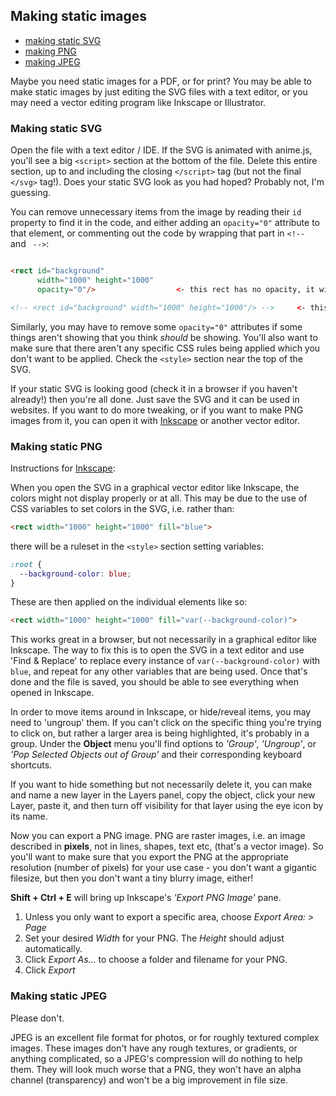 
## Making static images
  - [making static SVG](#making-static-svg)
  - [making PNG](#making-static-png)
  - [making JPEG](#making-static-jpeg)

Maybe you need static images for a PDF, or for print? You may be able to make static images by just editing the SVG files with a text editor, or you may need a vector editing program like Inkscape or Illustrator.

### Making static SVG
Open the file with a text editor / IDE. If the SVG is animated with anime.js, you'll see a big `<script>` section at the bottom of the file. Delete this entire section, up to and including the closing `</script>` tag (but not the final `</svg>` tag!). Does your static SVG look as you had hoped? Probably not, I'm guessing.

You can remove unnecessary items from the image by reading their `id` property to find it in the code, and either adding an `opacity="0"` attribute to that element, or commenting out the code by wrapping that part in `<!-- ` and ` -->`:

```html

<rect id="background"
      width="1000" height="1000"
      opacity="0"/>                  <- this rect has no opacity, it will not be visible

<!-- <rect id="background" width="1000" height="1000"/> -->     <- this is commented out

```

Similarly, you may have to remove some `opacity="0"` attributes if some things aren't showing that you think _should_ be showing.
You'll also want to make sure that there aren't any specific CSS rules being applied which you don't want to be applied. Check the `<style>` section near the top of the SVG.

If your static SVG is looking good (check it in a browser if you haven't already!) then you're all done. Just save the SVG and it can be used in websites.
If you want to do more tweaking, or if you want to make PNG images from it, you can open it with [Inkscape](inkscape.org) or another vector editor.

### Making static PNG
Instructions for [Inkscape](inkscape.org):

When you open the SVG in a graphical vector editor like Inkscape, the colors might not display properly or at all. This may be due to the use of CSS variables to set colors in the SVG, i.e. rather than:
```html
<rect width="1000" height="1000" fill="blue">
```
there will be a ruleset in the `<style>` section setting variables:
```css
:root {
  --background-color: blue;
}
```
These are then applied on the individual elements like so:

```html
<rect width="1000" height="1000" fill="var(--background-color)">
```

This works great in a browser, but not necessarily in a graphical editor like Inkscape. The way to fix this is to open the SVG in a text editor and use 'Find & Replace' to replace every instance of `var(--background-color)` with `blue`, and repeat for any other variables that are being used. Once that's done and the file is saved, you should be able to see everything when opened in Inkscape.

In order to move items around in Inkscape, or hide/reveal items, you may need to 'ungroup' them. If you can't click on the specific thing you're trying to click on, but rather a larger area is being highlighted, it's probably in a group. Under the **Object** menu you'll find options to _'Group'_, _'Ungroup'_, or _'Pop Selected Objects out of Group'_ and their corresponding keyboard shortcuts.

If you want to hide something but not necessarily delete it, you can make and name a new layer in the Layers panel, copy the object, click your new Layer, paste it, and then turn off visibility for that layer using the eye icon by its name.

Now you can export a PNG image. PNG are raster images, i.e. an image described in **pixels**, not in lines, shapes, text etc, (that's a vector image). So you'll want to make sure that you export the PNG at the appropriate resolution (number of pixels) for your use case - you don't want a gigantic filesize, but then you don't want a tiny blurry image, either!

**Shift + Ctrl + E** will bring up Inkscape's _'Export PNG Image'_ pane.
1. Unless you only want to export a specific area, choose _Export Area: > Page_
2. Set your desired _Width_ for your PNG. The _Height_ should adjust automatically.
3. Click _Export As..._ to choose a folder and filename for your PNG.
4. Click _Export_

### Making static JPEG

Please don't.

JPEG is an excellent file format for photos, or for roughly textured complex images. These images don't have any rough textures, or gradients, or anything complicated, so a JPEG's compression will do nothing to help them. They will look much worse that a PNG, they won't have an alpha channel (transparency) and won't be a big improvement in file size.
